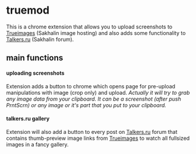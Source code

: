 # truemod
This is a chrome extension that allows you to upload screenshots to [Trueimages](http://trueimages.ru) (Sakhalin image hosting) and also adds some functionality to [Talkers.ru](http://talkers.ru) (Sakhalin forum).

## main functions
#### uploading screenshots
Extension adds a button to chrome which opens page for pre-upload manipulations with image (crop only) and upload. *Actually it will try to grab any image data from your clipboard. It can be a screenshot (after push PrntScrn) or any image or it's part that you put to your clipboard.*
#### talkers.ru gallery
Extension will also add a button to every post on [Talkers.ru](http://talkers.ru) forum that contains thumb-preview image links from [Trueimages](http://trueimages.ru) to watch all fullsized images in a fancy gallery.